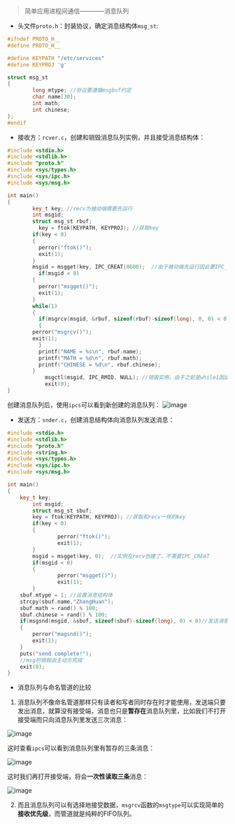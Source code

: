 > 简单应用进程间通信————消息队列

* 头文件`proto.h`：封装协议，确定消息结构体`msg_st`:
```cpp
#ifndef PROTO_H__
#define PROTO_H__

#define KEYPATH "/etc/services"
#define KEYPROJ 'g'

struct msg_st
{
        long mtype; //协议要遵循msgbuf约定
        char name[30];
        int math;
        int chinese;
};
#endif
```

* 接收方：`rcver.c`，创建和销毁消息队列实例，并且接受消息结构体：
```cpp
#include <stdio.h>
#include <stdlib.h>
#include "proto.h"
#include <sys/types.h>
#include <sys/ipc.h>
#include <sys/msg.h>

int main()
{       
	    key_t key; //recv为被动端需要先运行
	    int msgid;
	    struct msg_st rbuf;
		  key = ftok(KEYPATH, KEYPROJ); //获取key
	    if(key < 0)
	    {
	      perror("ftok()");
	      exit(1);
	    }
	    msgid = msgget(key, IPC_CREAT|0600);  //由于被动端先运行因此要IPC_CREAT根据key创建消息队列实例
		  if(msgid < 0)
	    {
	      perror("msgget()");
	      exit(1);
	    }
	    while(1)
	    {
	      if(msgrcv(msgid, &rbuf, sizeof(rbuf)-sizeof(long), 0, 0) < 0)//第三个参数是接受到的消息大小而第一个msgtype不属于消息
	      {
		perror("msgrcv()");
		exit(1);
	      }
	      printf("NAME = %s\n", rbuf.name);
	      printf("MATH = %d\n", rbuf.math);
	      printf("CHINESE = %d\n", rbuf.chinese);
	    }
            msgctl(msgid, IPC_RMID, NULL); //销毁实例，由于之前是while1因此无法销毁
            exit(0);
}       
```
创建消息队列后，使用`ipcs`可以看到新创建的消息队列：
![image](https://user-images.githubusercontent.com/55400137/151663020-093ba151-bec0-4c83-b262-0fcd9324bf17.png)


* 发送方：`snder.c`，创建消息结构体向消息队列发送消息：
```cpp
#include <stdio.h>
#include <stdlib.h>
#include "proto.h"
#include <string.h>
#include <sys/types.h>
#include <sys/ipc.h>
#include <sys/msg.h>

int main()
{
	key_t key;
        int msgid;
        struct msg_st sbuf;
        key = ftok(KEYPATH, KEYPROJ); //获取和recv一样的key
        if(key < 0)
        {
                perror("ftok()");
                exit(1);
        }
        msgid = msgget(key, 0);  //实例在recv创建了，不需要IPC_CREAT
        if(msgid < 0)
        {
                perror("msgget()");
                exit(1);
        }
	sbuf.mtype = 1; //设置消息结构体
	strcpy(sbuf.name,"ZhangHuan");
	sbuf.math = rand() % 100;
	sbuf.chinese = rand() % 100;
	if(msgsnd(msgid, &sbuf, sizeof(sbuf)-sizeof(long), 0) < 0)//发送消息
	{
		perror("magsnd()");
		exit(1);
	}
	puts("send complete!");
	//msg的销毁由主动方完成
	exit(0);
}

```

* 消息队列与命名管道的比较

1) 消息队列不像命名管道那样只有读者和写者同时存在时才能使用，发送端只要发出消息，就算没有接受端，消息也只是**暂存在**消息队列里，比如我们不打开接受端而只向消息队列里发送三次消息：

![image](https://user-images.githubusercontent.com/55400137/151663049-59d1abf8-de33-4fb6-bfe8-b0931c116374.png)

这时查看`ipcs`可以看到消息队列里有暂存的三条消息：

![image](https://user-images.githubusercontent.com/55400137/151663072-79911e1d-b273-48ea-a517-c61f69c25c09.png)

这时我们再打开接受端，将会**一次性读取三条**消息：

![image](https://user-images.githubusercontent.com/55400137/151663092-1dc84693-7bc5-4d23-afc3-caac72adb1f9.png)

2) 而且消息队列可以有选择地接受数据，`msgrcv`函数的`msgtype`可以实现简单的**接收优先级**，而管道就是纯粹的FIFO队列。
